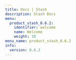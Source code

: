 ```yaml
---
title: Docs | Stash
description: Stash Docs
menu:
  product_stash_0.6.2:
    identifier: welcome
    name: Welcome
    weight: 10
menu_name: product_stash_0.6.2
info:
  version: 0.6.2
---
```


